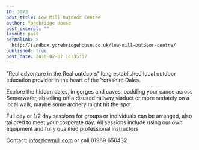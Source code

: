 ```yaml
---
ID: 3073
post_title: Low Mill Outdoor Centre
author: Yorebridge House
post_excerpt: ""
layout: post
permalink: >
  http://sandbox.yorebridgehouse.co.uk/low-mill-outdoor-centre/
published: true
post_date: 2019-02-07 14:35:07
---
```

"Real adventure in the Real outdoors" long established local outdoor education provider in the heart of the Yorkshire Dales.

Explore the hidden dales, in gorges and caves, paddling your canoe across Semerwater, abseiling off a disused railway viaduct or more sedately on a local walk, maybe some archery might hit the spot.

Full day or 1/2 day sessions for groups or individuals can be arranged, also tailored to meet your corporate day. All sessions include using our own equipment and fully qualified professional instructors.

Contact: info@lowmill.com or call 01969 650432